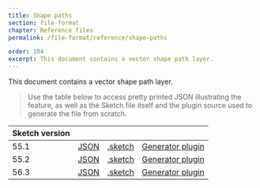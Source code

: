 ```yaml
---
title: Shape paths
section: file-format
chapter: Reference files
permalink: /file-format/reference/shape-paths

order: 104
excerpt: This document contains a vector shape path layer.
---
```


This document contains a vector shape path layer.

> Use the table below to access pretty printed JSON illustrating the feature, as well as the Sketch file itself and the plugin source used to generate the file from scratch.

| Sketch version |                                                                                                                |                                                                                                                          |                                                                                                                                                      |
| -------------- | -------------------------------------------------------------------------------------------------------------- | ------------------------------------------------------------------------------------------------------------------------ | ---------------------------------------------------------------------------------------------------------------------------------------------------- |
| 55.1           | [JSON](https://github.com/BohemianCoding/SketchAPI/tree/develop/reference-files/55.1/files/shape-paths/output) | [.sketch](https://github.com/BohemianCoding/SketchAPI/tree/develop/reference-files/55.1/files/shape-paths/output.sketch) | [Generator plugin](https://github.com/BohemianCoding/SketchAPI/tree/develop/reference-files/plugin-55.1.sketchplugin/Contents/Sketch/shape-paths.js) |
| 55.2           | [JSON](https://github.com/BohemianCoding/SketchAPI/tree/develop/reference-files/55.2/files/shape-paths/output) | [.sketch](https://github.com/BohemianCoding/SketchAPI/tree/develop/reference-files/55.2/files/shape-paths/output.sketch) | [Generator plugin](https://github.com/BohemianCoding/SketchAPI/tree/develop/reference-files/plugin-55.2.sketchplugin/Contents/Sketch/shape-paths.js) |
| 56.3           | [JSON](https://github.com/BohemianCoding/SketchAPI/tree/develop/reference-files/56.3/files/shape-paths/output) | [.sketch](https://github.com/BohemianCoding/SketchAPI/tree/develop/reference-files/56.3/files/shape-paths/output.sketch) | [Generator plugin](https://github.com/BohemianCoding/SketchAPI/tree/develop/reference-files/plugin-56.3.sketchplugin/Contents/Sketch/shape-paths.js) |
